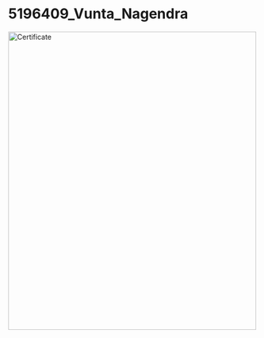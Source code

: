 # 5196409_Vunta_Nagendra

<img src="C:\Users\DELL\Desktop\5196409_Vunta_Nagendra\Git\Courese_Complection_Certificate\git course complection certificate.jpg" alt="Certificate" width="500" height="600">

